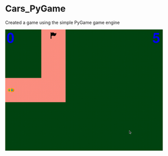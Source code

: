 # Cars_PyGame
Created a game using the simple PyGame game engine

![gameplay](https://github.com/jonathonjb/Cars_PyGame/blob/main/cars_rec.gif)
